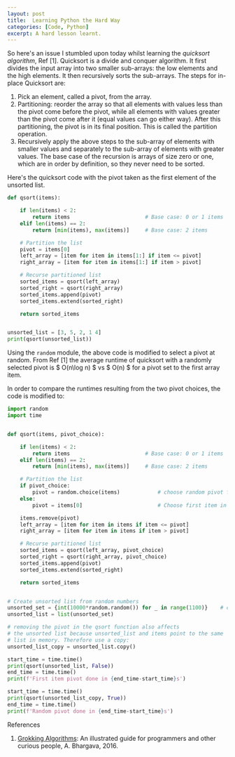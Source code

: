 ```yaml
---
layout: post
title:  Learning Python the Hard Way
categories: [Code, Python]
excerpt: A hard lesson learnt.
---
```

So here's an issue I stumbled upon today whilst learning the *quicksort algorithm*, Ref [1]. Quicksort is a divide and conquer algorithm. It first divides the input array into two smaller sub-arrays: the low elements and the high elements. It then recursively sorts the sub-arrays. The steps for in-place Quicksort are:

1. Pick an element, called a pivot, from the array.
2. Partitioning: reorder the array so that all elements with values less than the pivot come before the pivot, while all elements with values greater than the pivot come after it (equal values can go either way). After this partitioning, the pivot is in its final position. This is called the partition operation.
3. Recursively apply the above steps to the sub-array of elements with smaller values and separately to the sub-array of elements with greater values.
The base case of the recursion is arrays of size zero or one, which are in order by definition, so they never need to be sorted.

Here's the quicksort code with the pivot taken as the first element of the unsorted list. 

```python
def qsort(items):

    if len(items) < 2:
        return items                        # Base case: 0 or 1 items
    elif len(items) == 2:
        return [min(items), max(items)]     # Base case: 2 items

    # Partition the list
    pivot = items[0]
    left_array = [item for item in items[1:] if item <= pivot]
    right_array = [item for item in items[1:] if item > pivot]

    # Recurse partitioned list
    sorted_items = qsort(left_array)
    sorted_right = qsort(right_array)
    sorted_items.append(pivot)
    sorted_items.extend(sorted_right)

    return sorted_items


unsorted_list = [3, 5, 2, 1 4]
print(qsort(unsorted_list))
``` 

Using the `random` module, the above code is modified to select a pivot at random. From Ref [1] the average runtime of quicksort with a randomly selected pivot is $ O(n\log n) $ vs $ O(n) $ for a pivot set to the first array item.

In order to compare the runtimes resulting from the two pivot choices, the code is modified to:

```python
import random
import time


def qsort(items, pivot_choice):

    if len(items) < 2:
        return items                        # Base case: 0 or 1 items
    elif len(items) == 2:
        return [min(items), max(items)]     # Base case: 2 items

    # Partition the list
    if pivot_choice:
        pivot = random.choice(items)            # choose random pivot for average runtime of O(n log n)
    else:
        pivot = items[0]                        # Choose first item in list as pivot

    items.remove(pivot)
    left_array = [item for item in items if item <= pivot]
    right_array = [item for item in items if item > pivot]

    # Recurse partitioned list
    sorted_items = qsort(left_array, pivot_choice)
    sorted_right = qsort(right_array, pivot_choice)
    sorted_items.append(pivot)
    sorted_items.extend(sorted_right)

    return sorted_items


# Create unsorted list from random numbers
unsorted_set = {int(10000*random.random()) for _ in range(1100)}    # create a set to avoid duplicate entries
unsorted_list = list(unsorted_set)

# removing the pivot in the qsort function also affects
# the unsorted list because unsorted_list and items point to the same
# list in memory. Therefore use a copy:
unsorted_list_copy = unsorted_list.copy()

start_time = time.time()
print(qsort(unsorted_list, False))
end_time = time.time()
print(f'First item pivot done in {end_time-start_time}s')

start_time = time.time()
print(qsort(unsorted_list_copy, True))
end_time = time.time()
print(f'Random pivot done in {end_time-start_time}s')
``` 

References
1. [Grokking Algorithms](https://www.manning.com/books/grokking-algorithms): An illustrated guide for programmers and other curious people, A. Bhargava, 2016.